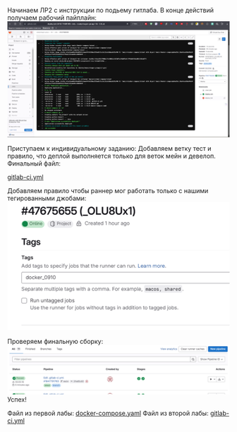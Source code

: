 Начинаем ЛР2 с инструкции по подьему гитлаба.
В конце действий получаем рабочий пайплайн:
![img.png](img.png)

Приступаем к индивидуальному заданию:
Добавляем ветку тест и правило, что деплой выполняется только для веток мейн и девелоп. Финальный файл:

[gitlab-ci.yml](gitlab-ci.yml)

Добавляем правило чтобы раннер мог работать только с нашими тегированными джобами:
![img_1.png](img_1.png)

Проверяем финальную сборку:
![img_2.png](img_2.png)
Успех!

Файл из первой лабы: [docker-compose.yaml](docker-compose.yaml)
Файл из второй лабы: [gitlab-ci.yml](gitlab-ci.yml)
